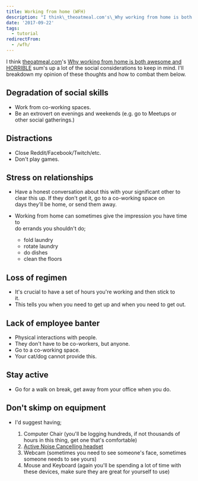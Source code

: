 ```yaml
---
title: Working from home (WFH)
description: "I think\_theoatmeal.com's\_Why working from home is both awesome and HORRIBLE\_sum's up a lot of the social considerations to keep in mind. I'll breakdown my op..."
date: '2017-09-22'
tags:
  - tutorial
redirectFrom:
  - /wfh/
---
```


<!--StartFragment-->

I think [theoatmeal.com](http://theoatmeal.com/)'s [Why working from home is both awesome and HORRIBLE](http://theoatmeal.com/comics/working_home) sum's up a lot of the social considerations to keep in mind. I'll breakdown my opinion of these thoughts and how to combat them below.

## Degradation of social skills

* Work from co-working spaces.
* Be an extrovert on evenings and weekends (e.g. go to Meetups or\
  other social gatherings.)

## Distractions

* Close Reddit/Facebook/Twitch/etc.
* Don't play games.

## Stress on relationships

* Have a honest conversation about this with your significant other to\
  clear this up. If they don't get it, go to a co-working space on\
  days they'll be home, or send them away.
* Working from home can sometimes give the impression you have time to\
  do errands you shouldn't do;

  * fold laundry
  * rotate laundry
  * do dishes
  * clean the floors

## Loss of regimen

* It's crucial to have a set of hours you're working and then stick to\
  it.
* This tells you when you need to get up and when you need to get out.

## Lack of employee banter

* Physical interactions with people.
* They don't have to be co-workers, but anyone.
* Go to a co-working space.
* Your cat/dog cannot provide this.

## Stay active

* Go for a walk on break, get away from your office when you do.

## Don't skimp on equipment

* I'd suggest having;

  1. Computer Chair (you'll be logging hundreds, if not thousands of\
     hours in this thing, get one that's comfortable)
  2. [Active Noise Cancelling headset](https://www.amazon.com/Plantronics-Voyager-Focus-B825-Headset/dp/B013F4LJTI)
  3. Webcam (sometimes you need to see someone's face, sometimes\
     someone needs to see yours)
  4. Mouse and Keyboard (again you'll be spending a lot of time with\
     these devices, make sure they are great for yourself to use)